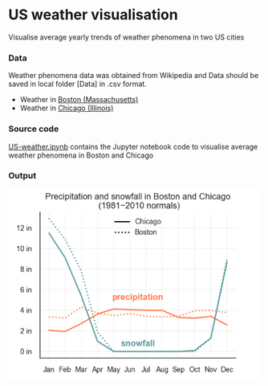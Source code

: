 # US weather visualisation
Visualise average yearly trends of weather phenomena in two US cities

### Data
Weather phenomena data was obtained from Wikipedia and Data should be saved in local folder [Data] in .csv format.   
* Weather in [Boston (Massachusetts)](https://en.wikipedia.org/wiki/Boston#Climate)
* Weather in [Chicago (Illinois)](https://en.wikipedia.org/wiki/Chicago#Climate)   

### Source code
[US-weather.ipynb](US-weather.ipynb) contains the Jupyter notebook code to visualise average weather phenomena in Boston and Chicago

### Output
![weather](US-weather.png)
